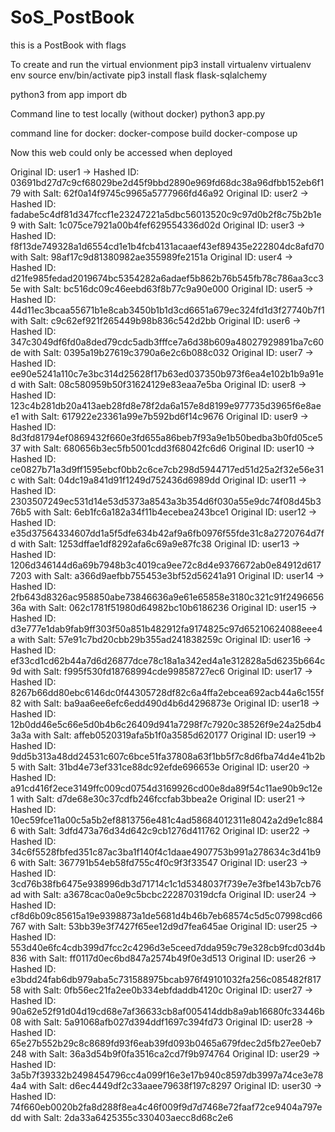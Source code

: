 # SoS_PostBook
this is a PostBook with flags 

To create and run the virtual envionment
pip3 install virtualenv 
virtualenv env 
source env/bin/activate 
pip3 install flask flask-sqlalchemy

python3
from app import db

Command line to test locally (without docker)
python3 app.py

command line for docker: 
docker-compose build
docker-compose up

Now this web could only be accessed when deployed 

Original ID: user1 -> Hashed ID: 03691bd27d7c9cf68029be2d45f9bbd2890e969fd68dc38a96dfbb152eb6f179 with Salt: 62f0a14f9745c9965a5777966fd46a92
Original ID: user2 -> Hashed ID: fadabe5c4df81d347fccf1e23247221a5dbc56013520c9c97d0b2f8c75b2b1e9 with Salt: 1c075ce7921a00b4fef629554336d02d
Original ID: user3 -> Hashed ID: f8f13de749328a1d6554cd1e1b4fcb4131acaaef43ef89435e222804dc8afd70 with Salt: 98af17c9d81380982ae355989fe2151a
Original ID: user4 -> Hashed ID: d21fe985fedad2019674bc5354282a6adaef5b862b76b545fb78c786aa3cc35e with Salt: bc516dc09c46eebd63f8b77c9a90e000
Original ID: user5 -> Hashed ID: 44d11ec3bcaa55671b1e8cab3450b1b1d3cd6651a679ec324fd1d3f27740b7f1 with Salt: c9c62ef921f265449b98b836c542d2bb
Original ID: user6 -> Hashed ID: 347c3049df6fd0a8ded79cdc5adb3fffce7a6d38b609a48027929891ba7c60de with Salt: 0395a19b27619c3790a6e2c6b088c032
Original ID: user7 -> Hashed ID: ee90e5241a110c7e3bc314d25628f17b63ed037350b973f6ea4e102b1b9a91ed with Salt: 08c580959b50f31624129e83eaa7e5ba
Original ID: user8 -> Hashed ID: 123c4b281db20a413aeb28fd8e78f2da6a157e8d8199e977735d3965f6e8aee1 with Salt: 617922e23361a99e7b592bd6f14c9676
Original ID: user9 -> Hashed ID: 8d3fd81794ef0869432f660e3fd655a86beb7f93a9e1b50bedba3b0fd05ce537 with Salt: 680656b3ec5fb5001cdd3f68042fc6d6
Original ID: user10 -> Hashed ID: ce0827b71a3d9ff1595ebcf0bb2c6ce7cb298d5944717ed51d25a2f32e56e31c with Salt: 04dc19a841d91f1249d752436d6989dd
Original ID: user11 -> Hashed ID: 2303507249ec531d14e53d5373a8543a3b354d6f030a55e9dc74f08d45b376b5 with Salt: 6eb1fc6a182a34f11b4ecebea243bce1
Original ID: user12 -> Hashed ID: e35d37564334607dd1a5f5dfe634b42af9a6fb0976f55fde31c8a2720764d7fd with Salt: 1253dffae1df8292afa6c69a9e87fc38
Original ID: user13 -> Hashed ID: 1206d346144d6a69b7948b3c4019ca9ee72c8d4e9376672ab0e84912d6177203 with Salt: a366d9aefbb755453e3bf52d56241a91
Original ID: user14 -> Hashed ID: 2fb643d8326ac958850abe73846636a9e61e65858e3180c321c91f249665636a with Salt: 062c1781f51980d64982bc10b6186236
Original ID: user15 -> Hashed ID: d3e777e1dab9fab9ff303f50a851b482912fa9174825c97d65210624088eee4a with Salt: 57e91c7bd20cbb29b355ad241838259c
Original ID: user16 -> Hashed ID: ef33cd1cd62b44a7d6d26877dce78c18a1a342ed4a1e312828a5d6235b664c9d with Salt: f995f530fd18768994cde99858727ec6
Original ID: user17 -> Hashed ID: 8267b66dd80ebc6146dc0f44305728df82c6a4ffa2ebcea692acb44a6c155f82 with Salt: ba9aa6ee6efc6edd490d4b6d4296873e
Original ID: user18 -> Hashed ID: 12b0dd46e5c66e5d0b4b6c26409d941a7298f7c7920c38526f9e24a25db43a3a with Salt: affeb0520319afa5b1f0a3585d620177
Original ID: user19 -> Hashed ID: 9dd5b313a48dd24531c607c6bce51fa37808a63f1bb5f7c8d6fba74d4e41b2b5 with Salt: 31bd4e73ef331ce88dc92efde696653e
Original ID: user20 -> Hashed ID: a91cd416f2ece3149ffc009cd0754d3169926cd00e8da89f54c11ae90b9c12e1 with Salt: d7de68e30c37cdfb246fccfab3bbea2e
Original ID: user21 -> Hashed ID: 10ec59fce11a00c5a5b2ef8813756e481c4ad58684012311e8042a2d9e1c8846 with Salt: 3dfd473a76d34d642c9cb1276d411762
Original ID: user22 -> Hashed ID: 34c6f5528fbfed351c87ac3ba1f140f4c1daae4907753b991a278634c3d41b96 with Salt: 367791b54eb58fd755c4f0c9f3f33547
Original ID: user23 -> Hashed ID: 3cd76b38fb6475e938996db3d71714c1c1d5348037f739e7e3fbe143b7cb76ad with Salt: a3678cac0a0e9c5bcbc222870319dcfa
Original ID: user24 -> Hashed ID: cf8d6b09c85615a19e9398873a1de5681d4b46b7eb68574c5d5c07998cd66767 with Salt: 53bb39e3f7427f65ee12d9d7fea645ae
Original ID: user25 -> Hashed ID: 553d40e6fc4cdb399d7fcc2c4296d3e5ceed7dda959c79e328cb9fcd03d4b836 with Salt: ff0117d0ec6bd847a2574b49f0e3d513
Original ID: user26 -> Hashed ID: e3bdd24fab6db979aba5c731588975bcab976f49101032fa256c085482f81758 with Salt: 0fb56ec21fa2ee0b334ebfdaddb4120c
Original ID: user27 -> Hashed ID: 90a62e52f91d04d19cd68e7af36633cb8af005414ddb8a9ab16680fc33446b08 with Salt: 5a91068afb027d394ddf1697c394fd73
Original ID: user28 -> Hashed ID: 65e27b552b29c8c8689fd93f6eab39fd093b0465a679fdec2d5fb27ee0eb7248 with Salt: 36a3d54b9f0fa3516ca2cd7f9b974764
Original ID: user29 -> Hashed ID: 3a5b7f39332b2498454796cc4a099f16e3e17b940c8597db3997a74ce3e784a4 with Salt: d6ec4449df2c33aaee79638f197c8297
Original ID: user30 -> Hashed ID: 74f660eb0020b2fa8d288f8ea4c46f009f9d7d7468e72faaf72ce9404a797edd with Salt: 2da33a6425355c330403aecc8d68c2e6